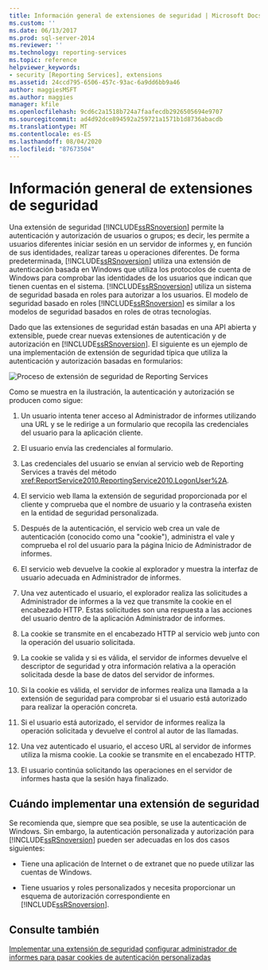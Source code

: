 ```yaml
---
title: Información general de extensiones de seguridad | Microsoft Docs
ms.custom: ''
ms.date: 06/13/2017
ms.prod: sql-server-2014
ms.reviewer: ''
ms.technology: reporting-services
ms.topic: reference
helpviewer_keywords:
- security [Reporting Services], extensions
ms.assetid: 24ccd795-6506-457c-93ac-6a9dd6bb9a46
author: maggiesMSFT
ms.author: maggies
manager: kfile
ms.openlocfilehash: 9cd6c2a1518b724a7faafecdb2926505694e9707
ms.sourcegitcommit: ad4d92dce894592a259721a1571b1d8736abacdb
ms.translationtype: MT
ms.contentlocale: es-ES
ms.lasthandoff: 08/04/2020
ms.locfileid: "87673504"
---
```

# <a name="security-extensions-overview"></a>Información general de extensiones de seguridad
  Una extensión de seguridad [!INCLUDE[ssRSnoversion](../../../includes/ssrsnoversion-md.md)] permite la autenticación y autorización de usuarios o grupos; es decir, les permite a usuarios diferentes iniciar sesión en un servidor de informes y, en función de sus identidades, realizar tareas u operaciones diferentes. De forma predeterminada, [!INCLUDE[ssRSnoversion](../../../includes/ssrsnoversion-md.md)] utiliza una extensión de autenticación basada en Windows que utiliza los protocolos de cuenta de Windows para comprobar las identidades de los usuarios que indican que tienen cuentas en el sistema. [!INCLUDE[ssRSnoversion](../../../includes/ssrsnoversion-md.md)] utiliza un sistema de seguridad basada en roles para autorizar a los usuarios. El modelo de seguridad basado en roles [!INCLUDE[ssRSnoversion](../../../includes/ssrsnoversion-md.md)] es similar a los modelos de seguridad basados en roles de otras tecnologías.

 Dado que las extensiones de seguridad están basadas en una API abierta y extensible, puede crear nuevas extensiones de autenticación y de autorización en [!INCLUDE[ssRSnoversion](../../../includes/ssrsnoversion-md.md)]. El siguiente es un ejemplo de una implementación de extensión de seguridad típica que utiliza la autenticación y autorización basadas en formularios:

 ![Proceso de extensión de seguridad de Reporting Services](../../media/rosettasecurityextensionflow.gif "Proceso de extensión de seguridad de Reporting Services")

 Como se muestra en la ilustración, la autenticación y autorización se producen como sigue:

1.  Un usuario intenta tener acceso al Administrador de informes utilizando una URL y se le redirige a un formulario que recopila las credenciales del usuario para la aplicación cliente.

2.  El usuario envía las credenciales al formulario.

3.  Las credenciales del usuario se envían al servicio web de Reporting Services a través del método <xref:ReportService2010.ReportingService2010.LogonUser%2A>.

4.  El servicio web llama la extensión de seguridad proporcionada por el cliente y comprueba que el nombre de usuario y la contraseña existen en la entidad de seguridad personalizada.

5.  Después de la autenticación, el servicio web crea un vale de autenticación (conocido como una "cookie"), administra el vale y comprueba el rol del usuario para la página Inicio de Administrador de informes.

6.  El servicio web devuelve la cookie al explorador y muestra la interfaz de usuario adecuada en Administrador de informes.

7.  Una vez autenticado el usuario, el explorador realiza las solicitudes a Administrador de informes a la vez que transmite la cookie en el encabezado HTTP. Estas solicitudes son una respuesta a las acciones del usuario dentro de la aplicación Administrador de informes.

8.  La cookie se transmite en el encabezado HTTP al servicio web junto con la operación del usuario solicitada.

9. La cookie se valida y si es válida, el servidor de informes devuelve el descriptor de seguridad y otra información relativa a la operación solicitada desde la base de datos del servidor de informes.

10. Si la cookie es válida, el servidor de informes realiza una llamada a la extensión de seguridad para comprobar si el usuario está autorizado para realizar la operación concreta.

11. Si el usuario está autorizado, el servidor de informes realiza la operación solicitada y devuelve el control al autor de las llamadas.

12. Una vez autenticado el usuario, el acceso URL al servidor de informes utiliza la misma cookie. La cookie se transmite en el encabezado HTTP.

13. El usuario continúa solicitando las operaciones en el servidor de informes hasta que la sesión haya finalizado.

## <a name="when-to-implement-a-security-extension"></a>Cuándo implementar una extensión de seguridad
 Se recomienda que, siempre que sea posible, se use la autenticación de Windows. Sin embargo, la autenticación personalizada y autorización para [!INCLUDE[ssRSnoversion](../../../includes/ssrsnoversion-md.md)] pueden ser adecuadas en los dos casos siguientes:

-   Tiene una aplicación de Internet o de extranet que no puede utilizar las cuentas de Windows.

-   Tiene usuarios y roles personalizados y necesita proporcionar un esquema de autorización correspondiente en [!INCLUDE[ssRSnoversion](../../../includes/ssrsnoversion-md.md)].

## <a name="see-also"></a>Consulte también
 [Implementar una extensión de seguridad](../security-extension/implementing-a-security-extension.md) [configurar administrador de informes para pasar cookies de autenticación personalizadas](../../security/configure-the-web-portal-to-pass-custom-authentication-cookies.md)


